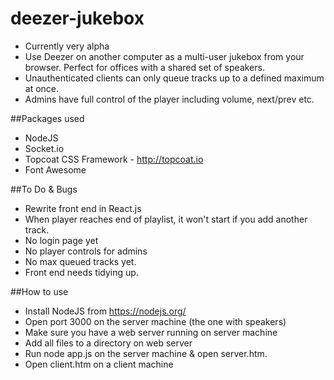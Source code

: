 # deezer-jukebox
* Currently very alpha
* Use Deezer on another computer as a multi-user jukebox from your browser. Perfect for offices with a shared set of speakers.
* Unauthenticated clients can only queue tracks up to a defined maximum at once.
* Admins have full control of the player including volume, next/prev etc.

##Packages used
* NodeJS
* Socket.io
* Topcoat CSS Framework - http://topcoat.io
* Font Awesome

##To Do & Bugs
* Rewrite front end in React.js
* When player reaches end of playlist, it won't start if you add another track.
* No login page yet
* No player controls for admins
* No max queued tracks yet.
* Front end needs tidying up.

##How to use
* Install NodeJS from https://nodejs.org/
* Open port 3000 on the server machine (the one with speakers)
* Make sure you have a web server running on server machine
* Add all files to a directory on web server
* Run node app.js on the server machine & open server.htm.
* Open client.htm on a client machine